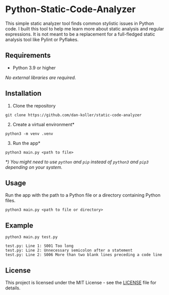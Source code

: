 # Python-Static-Code-Analyzer

This simple static analyzer tool finds common stylistic issues in Python code. I built this tool to help me learn more about static analysis and regular expressions. It is not meant to be a replacement for a full-fledged static analysis tool like Pylint or Pyflakes.

## Requirements

-   Python 3.9 or higher

_No external libraries are required._

## Installation

1. Clone the repository

```shell
git clone https://github.com/dan-koller/static-code-analyzer
```

2. Create a virtual environment\*

```shell
python3 -m venv .venv
```

3. Run the app\*

```shell
python3 main.py <path to file>
```

_\*) You might need to use `python` and `pip` instead of `python3` and `pip3` depending on your system._

## Usage

Run the app with the path to a Python file or a directory containing Python files.

```shell
python3 main.py <path to file or directory>
```

## Example

```shell
python3 main.py test.py
```

```shell
test.py: Line 1: S001 Too long
test.py: Line 2: Unnecessary semicolon after a statement
test.py: Line 2: S006 More than two blank lines preceding a code line
```

## License

This project is licensed under the MIT License - see the [LICENSE](LICENSE) file for details.

